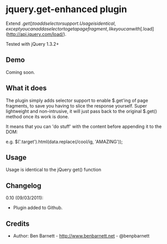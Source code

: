 jquery.get-enhanced plugin
===============

Extend $.get() to add selector support. Usage is identical, except you can add a selector to get a page fragment, like you can with [$.load](http://api.jquery.com/load/).

Tested with jQuery 1.3.2+

Demo
-----------------

Coming soon.


What it does
-----------------

The plugin simply adds selector support to enable $.get'ing of page fragments, to save you having to slice the response yourself. Super lightweight and non-intrusive, it will just pass back to the original $.get() method once its work is done.

It means that you can 'do stuff' with the content before appending it to the DOM:

e.g.	$('.target').html(data.replace(/cool/ig, 'AMAZING'));


Usage
-----------------

Usage is identical to the jQuery get() function

Changelog
-----------------

0.10 (09/03/2011):

* Plugin added to Github.



Credits
-----------------

* Author: Ben Barnett - http://www.benbarnett.net - @benpbarnett